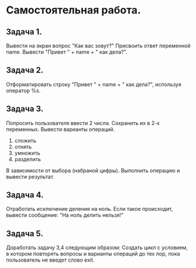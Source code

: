 # Самостоятельная работа.

## Задача 1. 

Вывести на экран вопрос "Как вас зовут?"
Присвоить ответ переменной name.
Вывести "Привет " + name + " как дела?".

## Задача 2.

Отформатировать строку "Привет " + name + " как дела?", используя оператор %s.

## Задача 3.

Попросить пользователя ввести 2 числа.
Сохранить их в 2-х переменных.
Вывести варианты операций.

1. сложить
2. отнять
3. умножить
4. разделить

В зависимости от выбора (набраной цифры). Выполнить операцию и вывести результат.

## Задача 4.

Отработать исключение деления на ноль.
Если такое происходит, вывести сообщение: "На ноль делить нельзя!"

## Задача 5.

Доработать задачу 3,4 следующим образом:
Создать цикл c условием, в котором повторять вопросы и варианты операций до тех пор, пока пользователь не введет слово exit.






